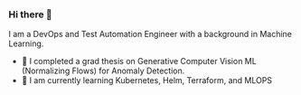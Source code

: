 ### Hi there 👋

<!--
**AlessioGalluccio/AlessioGalluccio** is a ✨ _special_ ✨ repository because its `README.md` (this file) appears on your GitHub profile.

Here are some ideas to get you started:

- 🔭 I’m currently working ...
- 🌱 I’m currently learning ...
- 👯 I’m looking to collaborate on ...
- 🤔 I’m looking for help with ...
- 💬 Ask me about ...
- 📫 How to reach me: ...
- 😄 Pronouns: ...
- ⚡ Fun fact: ...
-->

I am a DevOps and Test Automation Engineer with a background in Machine Learning.
- 🔭 I completed a grad thesis on Generative Computer Vision ML (Normalizing Flows) for Anomaly Detection. 
- 🌱 I am currently learning Kubernetes, Helm, Terraform, and MLOPS
